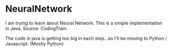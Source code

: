 # NeuralNetwork
I am trying to learn about Neural Network. This is a simple implementation in Java. Source: CodingTrain.

The code in java is getting too big in each step...so I'll be moving to Python / Javascript.
(Mostly Python)
